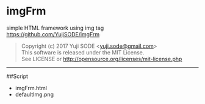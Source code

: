# imgFrm
simple HTML framework using img tag  
https://github.com/YujiSODE/imgFrm

>Copyright (c) 2017 Yuji SODE \<yuji.sode@gmail.com\>  
>This software is released under the MIT License.  
>See LICENSE or http://opensource.org/licenses/mit-license.php
______

##Script
* imgFrm.html
* defaultImg.png
